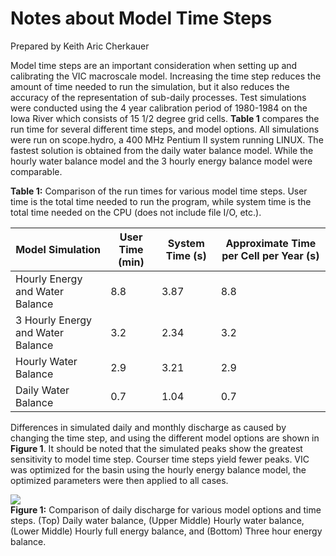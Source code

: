 # Notes about Model Time Steps

Prepared by Keith Aric Cherkauer

Model time steps are an important consideration when setting up and calibrating the VIC macroscale model. Increasing the time step reduces the amount of time needed to run the simulation, but it also reduces the accuracy of the representation of sub-daily processes. Test simulations were conducted using the 4 year calibration period of 1980-1984 on the Iowa River which consists of 15 1/2 degree grid cells. **Table 1** compares the run time for several different time steps, and model options. All simulations were run on scope.hydro, a 400 MHz Pentium II system running LINUX. The fastest solution is obtained from the daily water balance model. While the hourly water balance model and the 3 hourly energy balance model were comparable.

**Table 1:** Comparison of the run times for various model time steps. User time is the total time needed to run the program, while system time is the total time needed on the CPU (does not include file I/O, etc.).

| Model Simulation                  	| User Time (min) 	| System Time (s) 	| Approximate Time per Cell per Year (s) 	|
|-----------------------------------	|-----------------	|-----------------	|----------------------------------------	|
| Hourly Energy and Water Balance   	| 8.8             	| 3.87            	| 8.8                                    	|
| 3 Hourly Energy and Water Balance 	| 3.2             	| 2.34            	| 3.2                                    	|
| Hourly Water Balance              	| 2.9             	| 3.21            	| 2.9                                    	|
| Daily Water Balance               	| 0.7             	| 1.04            	| 0.7                                    	|

Differences in simulated daily and monthly discharge as caused by changing the time step, and using the different model options are shown in **Figure 1**. It should be noted that the simulated peaks show the greatest sensitivity to model time step. Courser time steps yield fewer peaks. VIC was optimized for the basin using the hourly energy balance model, the optimized parameters were then applied to all cases.

![](TimeStep.gif)  
**Figure 1:** Comparison of daily discharge for various model options and time steps. (Top) Daily water balance, (Upper Middle) Hourly water balance, (Lower Middle) Hourly full energy balance, and (Bottom) Three hour energy balance.
